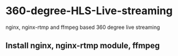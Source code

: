 # 360-degree-HLS-Live-streaming
nginx, nginx-rtmp and ffmpeg based 360 degree live streaming

## Install nginx, nginx-rtmp module, ffmpeg
